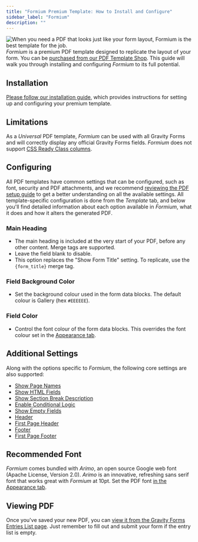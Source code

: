 ```yaml
---
title: "Formium Premium Template: How to Install and Configure"
sidebar_label: "Formium"
description: ""
---
```


![When you need a PDF that looks just like your form layout, Formium is the best template for the job.](https://resources.gravitypdf.com/uploads/edd/2017/03/light-blue-field-background.png)
*Formium* is a premium PDF template designed to replicate the layout of your form. You can be [purchased from our PDF Template Shop](https://gravitypdf.com/shop/formium/). This guide will walk you through installing and configuring *Formium* to its full potential.

## Installation 

[Please follow our installation guide](shop-installing-upgrading-premium-templates.md), which provides instructions for setting up and configuring your premium template.

## Limitations 

As a *Universal* PDF template, *Formium* can be used with all Gravity Forms and will correctly display any official Gravity Forms fields. *Formium* does not support [CSS Ready Class columns](user-css-ready-classes.md).

## Configuring 

All PDF templates have common settings that can be configured, such as font, security and PDF attachments, and we recommend [reviewing the PDF setup guide](user-setup-pdf.md) to get a better understanding on all the available settings. All template-specific configuration is done from the *Template* tab, and below you'll find detailed information about each option available in *Formium*, what it does and how it alters the generated PDF.

### Main Heading 
* The main heading is included at the very start of your PDF, before any other content. Merge tags are supported.
* Leave the field blank to disable.
* This option replaces the "Show Form Title" setting. To replicate, use the `{form_title}` merge tag.

### Field Background Color 
* Set the background colour used in the form data blocks. The default colour is Gallery (hex `#EEEEEE`).

### Field Color 
* Control the font colour of the form data blocks. This overrides the font colour set in the [Appearance tab](user-setup-pdf.md#appearance-tab).

## Additional Settings 

Along with the options specific to *Formium*, the following core settings are also supported:

-   [Show Page Names](user-setup-pdf.md#show-page-names)
-   [Show HTML Fields](user-setup-pdf.md#show-html-fields)
-   [Show Section Break Description](user-setup-pdf.md#show-section-break-description)
-   [Enable Conditional Logic](user-setup-pdf.md#enable-conditional-logic)
-   [Show Empty Fields](user-setup-pdf.md#show-empty-fields)
-   [Header](user-setup-pdf.md#header)
-   [First Page Header](user-setup-pdf.md#first-page-header)
-   [Footer](user-setup-pdf.md#footer)
-   [First Page Footer](user-setup-pdf.md#first-page-footer)

## Recommended Font 

*Formium* comes bundled with *Arimo*, an open source Google web font (Apache License, Version 2.0). *Arimo* is an innovative, refreshing sans serif font that works great with *Formium* at 10pt. Set the PDF font [in the Appearance tab](user-setup-pdf.md#appearance-tab).

## Viewing PDF 

Once you've saved your new PDF, you can [view it from the Gravity Forms Entries List page](user-viewing-pdfs.md). Just remember to fill out and submit your form if the entry list is empty.
